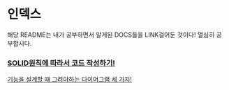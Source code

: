 # 인덱스
해당 README는 내가 공부하면서 알게된 DOCS들을 LINK걸어둔 것이다!
열심히 공부합시다.

### [SOLID원칙에 따라서 코드 작성하기!](docs/SOLID.md)
[기능을 설계할 때 그려야하는 다이어그램 세 가지!](https://velog.io/@bbubboru22/%EA%B8%B0%EB%8A%A5%EC%9D%84-%EC%84%A4%EA%B3%84%ED%95%B4%EB%B4%85%EC%8B%9C%EB%8B%A4)
